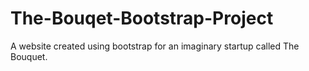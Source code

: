# The-Bouqet-Bootstrap-Project
A website created using bootstrap for an imaginary startup called The Bouquet.
